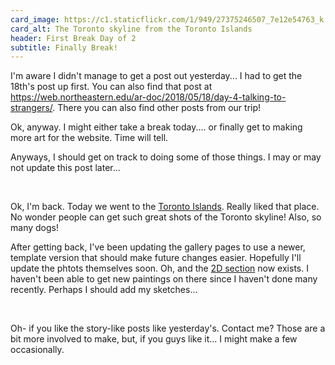 ```yaml
---
card_image: https://c1.staticflickr.com/1/949/27375246507_7e12e54763_k.jpg
card_alt: The Toronto skyline from the Toronto Islands
header: First Break Day of 2
subtitle: Finally Break!
---
```


I'm aware I didn't manage to get a post out yesterday... I had to get the 18th's post up first. You can also find that post at <a href="https://web.northeastern.edu/ar-doc/2018/05/18/day-4-talking-to-strangers/">https://web.northeastern.edu/ar-doc/2018/05/18/day-4-talking-to-strangers/</a>. There you can also find other posts from our trip!

Ok, anyway. I might either take a break today.... or finally get to making more art for the website. Time will tell.

Anyways, I should get on track to doing some of those things. I may or may not update this post later...

<br>

Ok, I'm back. Today we went to the <a href="https://www.toronto.ca/explore-enjoy/parks-gardens-beaches/toronto-island-park/">Toronto Islands</a>. Really liked that place. No wonder people can get such great shots of the Toronto skyline! Also, so many dogs!

After getting back, I've been updating the gallery pages to use a newer, template version that should make future changes easier. Hopefully I'll update the phtots themselves soon. Oh, and the <a href="/Gallery/2D">2D section</a> now exists. I haven't been able to get new paintings on there since I haven't done many recently. Perhaps I should add my sketches...

<br>

Oh- if you like the story-like posts like yesterday's. Contact me? Those are a bit more involved to make, but, if you guys like it... I might make a few occasionally.
